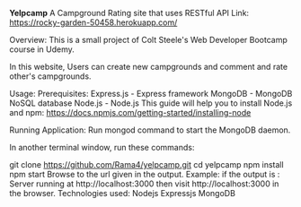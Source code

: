**Yelpcamp**
A Campground Rating site that uses RESTful API
Link: https://rocky-garden-50458.herokuapp.com/

Overview:
This is a small project of Colt Steele's Web Developer Bootcamp course in Udemy.

In this website, Users can create new campgrounds and comment and rate other's campgrounds.

Usage:
Prerequisites:
Express.js - Express framework
MongoDB - MongoDB NoSQL database
Node.js - Node.js
This guide will help you to install Node.js and npm: https://docs.npmjs.com/getting-started/installing-node

Running Application:
Run mongod command to start the MongoDB daemon.

In another terminal window, run these commands:

git clone https://github.com/Rama4/yelpcamp.git
cd yelpcamp
npm install
npm start
Browse to the url given in the output.
Example: if the output is : Server running at http://localhost:3000 then visit http://localhost:3000 in the browser.
Technologies used:
Nodejs Expressjs MongoDB
